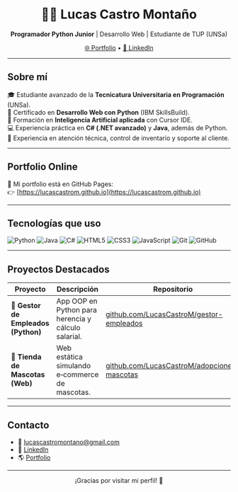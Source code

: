 <h1 align="center">👨‍💻 Lucas Castro Montaño</h1>

<p align="center">
  <strong>Programador Python Junior</strong> | Desarrollo Web | Estudiante de TUP (UNSa)
</p>

<p align="center">
  <a href="https://lucascastrom.github.io" target="_blank">🌐 Portfolio</a> •
  <a href="https://www.linkedin.com/in/lucas-agustín-castro-montaño-" target="_blank">💼 LinkedIn</a>
</p>

---

## Sobre mí

🎓 Estudiante avanzado de la **Tecnicatura Universitaria en Programación** (UNSa).  
🧠 Certificado en **Desarrollo Web con Python** (IBM SkillsBuild).  
🤖 Formación en **Inteligencia Artificial aplicada** con Cursor IDE.  
💻 Experiencia práctica en **C# (.NET avanzado)** y **Java**, además de Python.  
💼 Experiencia en atención técnica, control de inventario y soporte al cliente.

---

## Portfolio Online

🔗 Mi portfolio está en GitHub Pages:  
👉 [https://lucascastrom.github.io](https://lucascastrom.github.io)

---

## Tecnologías que uso

![Python](https://img.shields.io/badge/-Python-3776AB?style=flat&logo=python&logoColor=white)
![Java](https://img.shields.io/badge/-Java-007396?style=flat&logo=java&logoColor=white)
![C#](https://img.shields.io/badge/-C%23-239120?style=flat&logo=c-sharp&logoColor=white)
![HTML5](https://img.shields.io/badge/-HTML5-E34F26?style=flat&logo=html5&logoColor=white)
![CSS3](https://img.shields.io/badge/-CSS3-1572B6?style=flat&logo=css3)
![JavaScript](https://img.shields.io/badge/-JavaScript-F7DF1E?style=flat&logo=javascript&logoColor=black)
![Git](https://img.shields.io/badge/-Git-F05032?style=flat&logo=git&logoColor=white)
![GitHub](https://img.shields.io/badge/-GitHub-181717?style=flat&logo=github)

---

## Proyectos Destacados

| Proyecto                          | Descripción                                      | Repositorio                                                       |
|-----------------------------------|--------------------------------------------------|-------------------------------------------------------------------|
| 🧾 **Gestor de Empleados (Python)** | App OOP en Python para herencia y cálculo salarial. | [github.com/LucasCastroM/gestor-empleados](https://github.com/LucasCastroM/gestor-empleados) |
| 🐾 **Tienda de Mascotas (Web)**   | Web estática simulando e‑commerce de mascotas.    | [github.com/LucasCastroM/adopciones-mascotas](https://github.com/LucasCastroM/adopciones-mascotas) |

---

## Contacto

- 📧 [lucascastromontano@gmail.com](mailto:lucascastromontano@gmail.com)  
- 💼 [LinkedIn](https://www.linkedin.com/in/lucas-agustín-castro-montaño-)  
- 🌎 [Portfolio](https://lucascastrom.github.io)

---

<p align="center">¡Gracias por visitar mi perfil! 👋</p>

